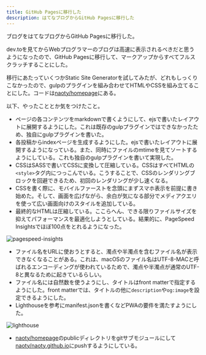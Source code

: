 ```yaml
---
title: GitHub Pagesに移行した
description: はてなブログからGitHub Pagesに移行した
---
```

ブログをはてなブログからGitHub Pagesに移行した。

dev.toを見てからWebプログラマーのブログは高速に表示されるべきだと思うようになったので、GitHub Pagesに移行して、マークアップからすべてフルスクラッチすることにした。

移行にあたっていくつかStatic Site Generatorを試してみたが、どれもしっくりこなかったので、gulpのプラグインを組み合わせてHTMLやCSSを組み立てることにした。コードは[naoty/homepage](https://github.com/naoty/homepage)にある。

以下、やったこととか気をつけたこと。

* ページの各コンテンツをmarkdownで書くようにして、ejsで書いたレイアウトに展開するようにした。これは既存のgulpプラグインではできなかったため、独自にgulpプラグインを書いた。
* 各投稿からindexページを生成するようにした。ejsで書いたレイアウトに展開するようになっている。また、同時にファイルのmtimeを見てソートするようにしている。これも独自のgulpプラグインを書いて実現した。
* CSSはSASSで書いてCSSに変換して圧縮している。CSSはすべてHTMLの`<style>`タグ内につっこんでいる。こうすることで、CSSのレンダリングブロックを回避できるため、初回のレンダリングが少し速くなる。
* CSSを書く際に、モバイルファーストを念頭にまずスマホ表示を前提に書き始めた。そして、画面を広げながら、余白が気になる部分でメディアクエリを使って広い画面向けのスタイルを追加している。
* 最終的なHTMLは圧縮している。ここらへん、できる限りファイルサイズを抑えてパフォーマンスを最適化しようとしている。結果的に、PageSpeed Insightsでほぼ100点をとれるようになった。

![pagespeed-insights](/images/posts/1/pagespeed-insights.png)

* ファイル名をURLに使おうとすると、濁点や半濁点を含むファイル名が表示できなくなることがある。これは、macOSのファイル名はUTF-8-MACと呼ばれるエンコーディングが使われているためで、濁点や半濁点が通常のUTF-8と異なるために起きているらしい。
* ファイル名には自然数を使うようにし、タイトルはfront matterで指定するようにした。front matterでは、タイトルの他に`description`や`og:image`を設定できるようにした。
* Lighthouseを参考にmanifest.jsonを書くなどPWAの要件を満たすようにした。

![lighthouse](/images/posts/1/lighthouse.png)

* [naoty/homepage](https://github.com/naoty/homepage)のpublicディレクトリをgitサブモジュールにして[naoty/naoty.github.io](https://github.com/naoty/naoty.github.io)にpushするようにしている。
